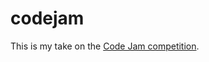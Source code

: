 # codejam

This is my take on the [Code Jam competition](https://codingcompetitions.withgoogle.com/codejamio).

